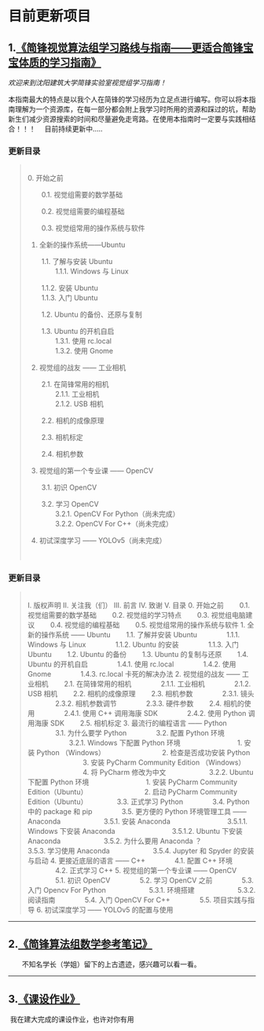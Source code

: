 # 目前更新项目



## 1.[《简锋视觉算法组学习路线与指南——更适合简锋宝宝体质的学习指南》](https://github.com/mengruihao/Update-List/blob/main/%E7%AE%80%E9%94%8B%E8%A7%86%E8%A7%89%E7%BB%84%E5%AD%A6%E4%B9%A0%E8%B7%AF%E7%BA%BF%E4%B8%8E%E6%8C%87%E5%8D%97%E2%80%94%E2%80%94%E6%9B%B4%E9%80%82%E5%90%88%E7%AE%80%E9%94%8B%E5%AE%9D%E5%AE%9D%E4%BD%93%E8%B4%A8%E7%9A%84%E5%AD%A6%E4%B9%A0%E6%8C%87%E5%8D%97.pdf)
*欢迎来到沈阳建筑大学简锋实验室视觉组学习指南！*

本指南最大的特点是以我个人在简锋的学习经历为立足点进行编写。你可以将本指南理解为一个资源库，在每一部分都会附上我学习时所用的资源和踩过的坑，帮助新生们减少资源搜索的时间和尽量避免走弯路。在使用本指南时一定要与实践相结合！！！&emsp; 目前持续更新中.....

### 更新目录
> <br>
>0. 开始之前
>
> &emsp;&emsp;0.1. 视觉组需要的数学基础
>
> &emsp;&emsp;0.2. 视觉组需要的编程基础
>
> &emsp;&emsp;0.3. 视觉组常用的操作系统与软件
>
>
> 1.  全新的操作系统——Ubuntu 
>
> &emsp;&emsp;1.1. 了解与安装 Ubuntu<br>
> &emsp;&emsp;&emsp;&emsp;1.1.1. Windows 与 Linux<br>
>
> &emsp;&emsp;1.1.2. 安装 Ubuntu<br>
> &emsp;&emsp;1.1.3. 入门 Ubuntu<br>
>
> &emsp;&emsp;1.2. Ubuntu 的备份、还原与复制<br>
>
> &emsp;&emsp;1.3. Ubuntu 的开机自启<br>
> &emsp;&emsp;&emsp;&emsp;1.3.1. 使用 rc.local<br>
> &emsp;&emsp;&emsp;&emsp;1.3.2. 使用 Gnome<br>
>
>
> 2. 视觉组的战友 —— 工业相机
>
> &emsp;&emsp;2.1. 在简锋常用的相机<br>
> &emsp;&emsp;&emsp;&emsp;2.1.1. 工业相机<br>
> &emsp;&emsp;&emsp;&emsp;2.1.2. USB 相机<br>
>
> &emsp;&emsp;2.2. 相机的成像原理<br>
>
> &emsp;&emsp;2.3. 相机标定<br>
>
> &emsp;&emsp;2.4. 相机参数<br>
>
> 3. 视觉组的第一个专业课 —— OpenCV
>
> &emsp;&emsp;3.1. 初识 OpenCV<br>
>
> &emsp;&emsp;3.2. 学习 OpenCV<br>
> &emsp;&emsp;&emsp;&emsp;3.2.1. OpenCV For Python（尚未完成）<br>
> &emsp;&emsp;&emsp;&emsp;3.2.2. OpenCV For C++（尚未完成）<br>
>
> 4. 初试深度学习 —— YOLOv5（尚未完成）
> <br>

### 更新目录
> <br>
> I. 版权声明
> II. 关注我（们）
> III. 前言
> IV. 致谢
> V. 目录
> 0. 开始之前
> &emsp;&emsp;0.1. 视觉组需要的数学基础
> &emsp;&emsp;0.2. 视觉组的学习特点
> &emsp;&emsp;0.3. 视觉组电脑建议
> &emsp;&emsp;0.4. 视觉组的编程基础
> &emsp;&emsp;0.5. 视觉组常用的操作系统与软件
> 1. 全新的操作系统 —— Ubuntu
> &emsp;&emsp;1.1.  了解并安装 Ubuntu
> &emsp;&emsp;&emsp;&emsp;1.1.1. Windows 与 Linux
> &emsp;&emsp;&emsp;&emsp;1.1.2. Ubuntu 的安装
> &emsp;&emsp;&emsp;&emsp;1.1.3. 入门 Ubuntu
> &emsp;&emsp;1.2. Ubuntu 的备份
> &emsp;&emsp;1.3. Ubuntu 的复制与还原
> &emsp;&emsp;1.4. Ubuntu 的开机自启
> &emsp;&emsp;&emsp;&emsp;1.4.1. 使用 rc.local
> &emsp;&emsp;&emsp;&emsp;1.4.2. 使用 Gnome
> &emsp;&emsp;&emsp;&emsp;1.4.3. rc.local 卡死的解决办法
> 2. 视觉组的战友 —— 工业相机
> &emsp;&emsp;2.1. 在简锋常用的相机
> &emsp;&emsp;&emsp;&emsp;2.1.1. 工业相机
> &emsp;&emsp;&emsp;&emsp;2.1.2. USB 相机
> &emsp;&emsp;2.2. 相机的成像原理
> &emsp;&emsp;2.3. 相机参数
> &emsp;&emsp;&emsp;&emsp;2.3.1. 镜头
> &emsp;&emsp;&emsp;&emsp;2.3.2. 相机参数调节
> &emsp;&emsp;&emsp;&emsp;2.3.3. 硬件参数
> &emsp;&emsp;2.4. 相机的使用
> &emsp;&emsp;&emsp;&emsp;2.4.1. 使用 C++ 调用海康 SDK
> &emsp;&emsp;&emsp;&emsp;2.4.2. 使用 Python 调用海康 SDK
> &emsp;&emsp;2.5. 相机标定
> 3. 最流行的编程语言 —— Python
> &emsp;&emsp;&emsp;&emsp;3.1. 为什么要学 Python
> &emsp;&emsp;&emsp;&emsp;3.2. 配置 Python 环境
> &emsp;&emsp;&emsp;&emsp;&emsp;&emsp;3.2.1. Windows 下配置 Python 环境
> &emsp;&emsp;&emsp;&emsp;&emsp;&emsp;&emsp;&emsp;1. 安装 Python （Windows）
> &emsp;&emsp;&emsp;&emsp;&emsp;&emsp;&emsp;&emsp;2. 检查是否成功安装 Python
> &emsp;&emsp;&emsp;&emsp;&emsp;&emsp;&emsp;&emsp;3. 安装 PyCharm Community Edition （Windows）
> &emsp;&emsp;&emsp;&emsp;&emsp;&emsp;&emsp;&emsp;4. 将 PyCharm 修改为中文
> &emsp;&emsp;&emsp;&emsp;&emsp;&emsp;3.2.2. Ubuntu 下配置 Python 环境
> &emsp;&emsp;&emsp;&emsp;&emsp;&emsp;&emsp;&emsp;1. 安装 PyCharm Community Edition（Ubuntu）
> &emsp;&emsp;&emsp;&emsp;&emsp;&emsp;&emsp;&emsp;2. 启动 PyCharm Community Edition（Ubuntu）
> &emsp;&emsp;&emsp;&emsp;3.3. 正式学习 Python
> &emsp;&emsp;&emsp;&emsp;3.4. Python 中的 package 和 pip
> &emsp;&emsp;&emsp;&emsp;3.5. 更方便的 Python 环境管理工具 —— Anaconda
> &emsp;&emsp;&emsp;&emsp;&emsp;&emsp;3.5.1. 安装 Anaconda
> &emsp;&emsp;&emsp;&emsp;&emsp;&emsp;&emsp;&emsp;3.5.1.1. Windows 下安装 Anaconda
> &emsp;&emsp;&emsp;&emsp;&emsp;&emsp;&emsp;&emsp;3.5.1.2. Ubuntu 下安装 Anaconda
> &emsp;&emsp;&emsp;&emsp;&emsp;&emsp;3.5.2. 为什么要用 Anaconda ？
> &emsp;&emsp;&emsp;&emsp;&emsp;&emsp;3.5.3. 学习使用 Anaconda
> &emsp;&emsp;&emsp;&emsp;&emsp;&emsp;3.5.4.  Jupyter 和 Spyder 的安装与启动
> 4. 更接近底层的语言 —— C++
> &emsp;&emsp;&emsp;&emsp;4.1. 配置 C++ 环境
> &emsp;&emsp;&emsp;&emsp;4.2. 正式学习 C++ 
> 5. 视觉组的第一个专业课 —— OpenCV
> &emsp;&emsp;&emsp;&emsp;5.1. 初识 OpenCV
> &emsp;&emsp;&emsp;&emsp;5.2. 学习 OpenCV 之前
> &emsp;&emsp;&emsp;&emsp;5.3. 入门 Opencv For Python
> &emsp;&emsp;&emsp;&emsp;&emsp;&emsp;5.3.1. 环境搭建
> &emsp;&emsp;&emsp;&emsp;&emsp;&emsp;5.3.2. 阅读指南
> &emsp;&emsp;&emsp;&emsp;5.4. 入门 OpenCV For C++
> &emsp;&emsp;&emsp;&emsp;5.5. 项目实践与指导
> 6. 初试深度学习 —— YOLOv5 的配置与使用
> <br>

---



## 2.[《简锋算法组数学参考笔记》](https://github.com/mengruihao/Update-List/blob/main/%E7%AE%80%E9%94%8B%E7%AE%97%E6%B3%95%E7%BB%84%E6%95%B0%E5%AD%A6%E5%8F%82%E8%80%83%E7%AC%94%E8%AE%B0.pdf)

&emsp;&emsp;不知名学长（学姐）留下的上古遗迹，感兴趣可以看一看。


---


## 3.[《课设作业》](https://github.com/mengruihao/curriculum_design)

​	我在建大完成的课设作业，也许对你有用







